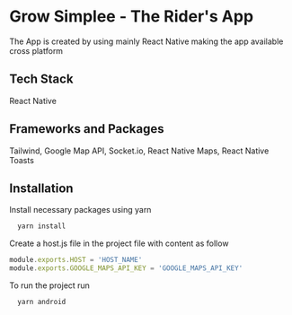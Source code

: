 
# Grow Simplee - The Rider's App

The App is created by using mainly React Native making the app available cross platform




## Tech Stack

React Native

## Frameworks and Packages

Tailwind, Google Map API, Socket.io, React Native Maps, React Native Toasts





## Installation

Install necessary packages using yarn

```bash
  yarn install
```
Create a host.js file in the project file with content as follow
```javascript
module.exports.HOST = 'HOST_NAME'
module.exports.GOOGLE_MAPS_API_KEY = 'GOOGLE_MAPS_API_KEY'
```

To run the project run
```bash
  yarn android
```


    